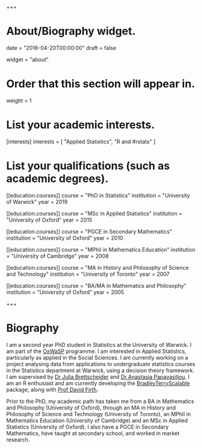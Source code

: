 +++
# About/Biography widget.

date = "2016-04-20T00:00:00"
draft = false

widget = "about"

# Order that this section will appear in.
weight = 1

# List your academic interests.
[interests]
  interests = [
    "Applied Statistics",
    "R and #rstats"
  ]

# List your qualifications (such as academic degrees).
[[education.courses]]
  course = "PhD in Statistics"
  institution = "University of Warwick"
  year = 2019

[[education.courses]]
  course = "MSc in Applied Statistics"
  institution = "University of Oxford"
  year = 2015

[[education.courses]]
  course = "PGCE in Secondary Mathematics"
  institution = "University of Oxford"
  year = 2010
  
[[education.courses]]
  course = "MPhil in Mathematics Education"
  institution = "University of Cambridge"
  year = 2008
  
[[education.courses]]
  course = "MA in History and Philosophy of Science and Technology"
  institution = "University of Toronto"
  year = 2007
  
[[education.courses]]
  course = "BA/MA in Mathematics and Philosophy"
  institution = "University of Oxford"
  year = 2005
 
+++

# Biography

I am a second year PhD student in Statistics at the University of Warwick. I am part of the [OxWaSP](http://www.oxwasp-cdt.ac.uk) programme. I am interested in Applied Statistics, particularly as applied in the Social Sciences. I am currently working on a project analysing data from applications to undergraduate statistics courses in the Statistics department at Warwick, using a decision theory framework. I am supervised by [Dr Julia Brettscheider](http://www2.warwick.ac.uk/fac/sci/statistics/staff/academic-research/brettschneider/) and [Dr Anastasia Papavasiliou](http://www2.warwick.ac.uk/fac/sci/statistics/staff/academic-research/papavasiliou/). I am an R enthusiast and am currently developing the [BradleyTerryScalable](https://github.com/EllaKaye/BradleyTerryScalable) package, along with [Prof David Firth](http://www2.warwick.ac.uk/fac/sci/statistics/staff/academic-research/firth/).

Prior to the PhD, my academic path has taken me from a BA in Mathematics and Philosophy (University of Oxford), through an MA in History and Philosophy of Science and Technology (University of Toronto), an MPhil in Mathematics Education (University of Cambridge) and an MSc in Applied Statistics (University of Oxford). I also have a PGCE in Secondary Mathematics, have taught at secondary school, and worked in market research.